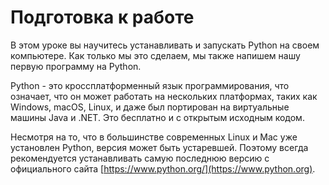 # Подготовка к работе

В этом уроке вы научитесь устанавливать и запускать Python на своем компьютере. Как только мы это сделаем, мы также напишем нашу первую программу на Python.

Python - это кроссплатформенный язык программирования, что означает, что он может работать на нескольких платформах, таких как Windows, macOS, Linux, и даже был портирован на виртуальные машины Java и .NET. Это бесплатно и с открытым исходным кодом.

Несмотря на то, что в большинстве современных Linux и Mac уже установлен Python, версия может быть устаревшей. Поэтому всегда рекомендуется устанавливать самую последнюю версию с официального сайта [https://www.python.org/](https://www.python.org).

